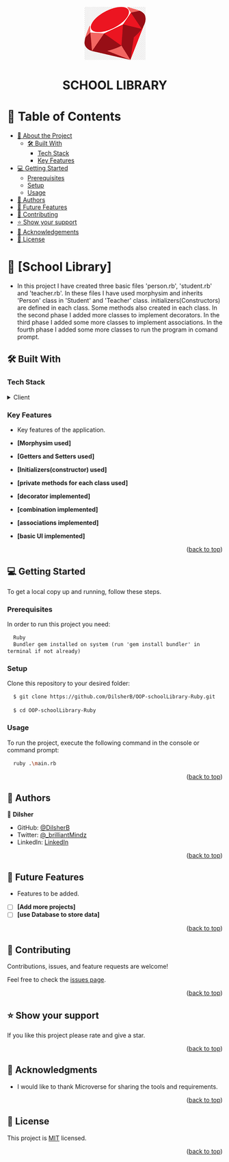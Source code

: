 <a name="readme-top"></a>

<div align="center">

  <img src="./assets/ruby logo.png"></img>

  <h1><b>SCHOOL LIBRARY</b></h1>

</div>

# 📗 Table of Contents

- [📖 About the Project](#about-project)
  - [🛠 Built With](#built-with)
    - [Tech Stack](#tech-stack)
    - [Key Features](#key-features)
- [💻 Getting Started](#getting-started)
  - [Prerequisites](#prerequisites)
  - [Setup](#setup)
  - [Usage](#usage)
- [👥 Authors](#authors)
- [🔭 Future Features](#future-features)
- [🤝 Contributing](#contributing)
- [⭐️ Show your support](#support)
- [🙏 Acknowledgements](#acknowledgements)
- [📝 License](#license)

# 📖 [School Library] <a name="about-project"></a>

- In this project I have created three basic files 'person.rb', 'student.rb' and 'teacher.rb'. In these files I have used morphysim and inherits 'Person' class in 'Student' and 'Teacher' class. initializers(Constructors) are defined in each class. Some methods also created in each class.
In the second phase I added more classes to implement decorators.
In the third phase I added some more classes to implement associations.
In the fourth phase I added some more classes to run the program in comand prompt.

## 🛠 Built With <a name="built-with"></a>

### Tech Stack <a name="tech-stack"></a>

<details>
  <summary>Client</summary>
  <ul>
    <li><a href="https://www.ruby-lang.org/es/">Ruby</a></li>
  </ul>
</details>

### Key Features <a name="key-features"></a>

- Key features of the application.

- **[Morphysim used]**
- **[Getters and Setters used]**
- **[Initializers(constructor) used]**
- **[private methods for each class used]**
- **[decorator implemented]**
- **[combination implemented]**
- **[associations implemented]**
- **[basic UI implemented]**

<p align="right">(<a href="#readme-top">back to top</a>)</p>

## 💻 Getting Started <a name="getting-started"></a>

To get a local copy up and running, follow these steps.

### Prerequisites

In order to run this project you need:

```
  Ruby
  Bundler gem installed on system (run 'gem install bundler' in terminal if not already)
```

### Setup

Clone this repository to your desired folder:

```
  $ git clone https://github.com/DilsherB/OOP-schoolLibrary-Ruby.git

  $ cd OOP-schoolLibrary-Ruby
```

### Usage

To run the project, execute the following command in the console or command prompt:

```sh
  ruby .\main.rb
```

<p align="right">(<a href="#readme-top">back to top</a>)</p>

## 👥 Authors <a name="authors"></a>

👤 **Dilsher**

- GitHub: [@DilsherB](https://github.com/DilsherB)
- Twitter: [@\_brilliantMindz](https://twitter.com/_brilliantMindz)
- LinkedIn: [LinkedIn](https://www.linkedin.com/in/dilsher-balouch/)

<p align="right">(<a href="#readme-top">back to top</a>)</p>

## 🔭 Future Features <a name="future-features"></a>

- Features to be added.

- [ ] **[Add more projects]**
- [ ] **[use Database to store data]**

<p align="right">(<a href="#readme-top">back to top</a>)</p>

## 🤝 Contributing <a name="contributing"></a>

Contributions, issues, and feature requests are welcome!

Feel free to check the [issues page](../../issues/).

<p align="right">(<a href="#readme-top">back to top</a>)</p>

## ⭐️ Show your support <a name="support"></a>

If you like this project please rate and give a star.

<p align="right">(<a href="#readme-top">back to top</a>)</p>

## 🙏 Acknowledgments <a name="acknowledgements"></a>

- I would like to thank Microverse for sharing the tools and requirements.

<p align="right">(<a href="#readme-top">back to top</a>)</p>

## 📝 License <a name="license"></a>

This project is [MIT](./LICENSE) licensed.

<p align="right">(<a href="#readme-top">back to top</a>)</p>
